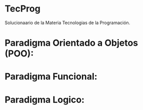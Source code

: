# TecProg
Solucionaario de la Materia Tecnologias de la Programación.

##
# Paradigma Orientado a Objetos (POO):

##
# Paradigma Funcional:

##
# Paradigma Logico:

